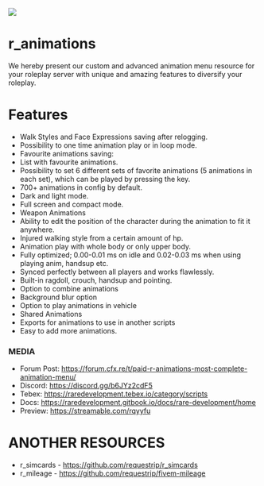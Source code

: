 ![](https://media.discordapp.net/attachments/986724861042892831/997127714358165534/r_aniamtions.png)

# r_animations
We hereby present our custom and advanced animation menu resource for your roleplay server with unique and amazing features to diversify your roleplay.

# Features
- Walk Styles and Face Expressions saving after relogging.
- Possibility to one time animation play or in loop mode.
- Favourite animations saving:
- List with favourite animations.
- Possibility to set 6 different sets of favorite animations (5 animations in each set), which can be played by pressing the key.
- 700+ animations in config by default.
- Dark and light mode.
- Full screen and compact mode.
- Weapon Animations
- Ability to edit the position of the character during the animation to fit it anywhere.
- Injured walking style from a certain amount of hp.
- Animation play with whole body or only upper body.
- Fully optimized; 0.00-0.01 ms on idle and 0.02-0.03 ms when using playing anim, handsup etc.
- Synced perfectly between all players and works flawlessly.
- Built-in ragdoll, crouch, handsup and pointing.
- Option to combine animations
- Background blur option
- Option to play animations in vehicle
- Shared Animations
- Exports for animations to use in another scripts
- Easy to add more animations.

### MEDIA
- Forum Post: https://forum.cfx.re/t/paid-r-animations-most-complete-animation-menu/
- Discord: https://discord.gg/b6JYz2cdF5
- Tebex: https://raredevelopment.tebex.io/category/scripts
- Docs: https://raredevelopment.gitbook.io/docs/rare-development/home
- Preview: https://streamable.com/rqyyfu

# ANOTHER RESOURCES
- r_simcards - https://github.com/requestrip/r_simcards
- r_mileage - https://github.com/requestrip/fivem-mileage

